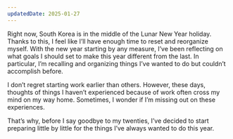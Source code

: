 ```yaml
---
updatedDate: 2025-01-27
---
```


Right now, South Korea is in the middle of the Lunar New Year holiday. Thanks to this, I feel like I’ll have enough time to reset and reorganize myself. With the new year starting by any measure, I’ve been reflecting on what goals I should set to make this year different from the last. In particular, I’m recalling and organizing things I’ve wanted to do but couldn’t accomplish before.

I don’t regret starting work earlier than others. However, these days, thoughts of things I haven’t experienced because of work often cross my mind on my way home. Sometimes, I wonder if I’m missing out on these experiences.

That’s why, before I say goodbye to my twenties, I’ve decided to start preparing little by little for the things I’ve always wanted to do this year.
